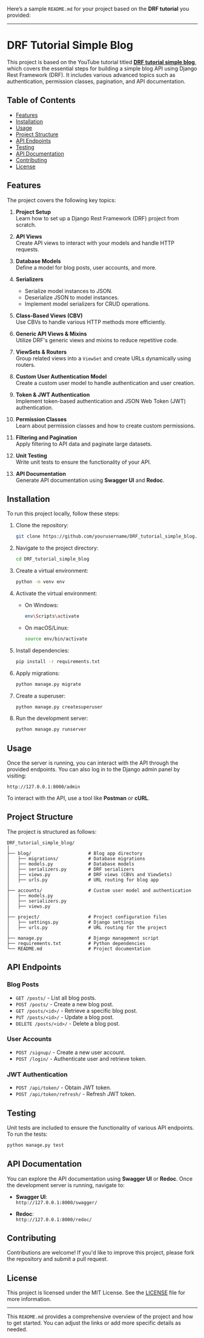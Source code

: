 Here’s a sample `README.md` for your project based on the **DRF tutorial** you provided:

---

# DRF Tutorial Simple Blog

This project is based on the YouTube tutorial titled [**DRF tutorial simple blog**](https://youtu.be/LPeerVUaqz4), which covers the essential steps for building a simple blog API using Django Rest Framework (DRF). It includes various advanced topics such as authentication, permission classes, pagination, and API documentation.

## Table of Contents
- [Features](#features)
- [Installation](#installation)
- [Usage](#usage)
- [Project Structure](#project-structure)
- [API Endpoints](#api-endpoints)
- [Testing](#testing)
- [API Documentation](#api-documentation)
- [Contributing](#contributing)
- [License](#license)

## Features

The project covers the following key topics:

1. **Project Setup**  
   Learn how to set up a Django Rest Framework (DRF) project from scratch.
   
2. **API Views**  
   Create API views to interact with your models and handle HTTP requests.

3. **Database Models**  
   Define a model for blog posts, user accounts, and more.

4. **Serializers**  
   - Serialize model instances to JSON.
   - Deserialize JSON to model instances.
   - Implement model serializers for CRUD operations.

5. **Class-Based Views (CBV)**  
   Use CBVs to handle various HTTP methods more efficiently.

6. **Generic API Views & Mixins**  
   Utilize DRF's generic views and mixins to reduce repetitive code.

7. **ViewSets & Routers**  
   Group related views into a `ViewSet` and create URLs dynamically using routers.

8. **Custom User Authentication Model**  
   Create a custom user model to handle authentication and user creation.

9. **Token & JWT Authentication**  
   Implement token-based authentication and JSON Web Token (JWT) authentication.

10. **Permission Classes**  
    Learn about permission classes and how to create custom permissions.

11. **Filtering and Pagination**  
    Apply filtering to API data and paginate large datasets.

12. **Unit Testing**  
    Write unit tests to ensure the functionality of your API.

13. **API Documentation**  
    Generate API documentation using **Swagger UI** and **Redoc**.

## Installation

To run this project locally, follow these steps:

1. Clone the repository:

    ```bash
    git clone https://github.com/yourusername/DRF_tutorial_simple_blog.git
    ```

2. Navigate to the project directory:

    ```bash
    cd DRF_tutorial_simple_blog
    ```

3. Create a virtual environment:

    ```bash
    python -m venv env
    ```

4. Activate the virtual environment:

    - On Windows:
      ```bash
      env\Scripts\activate
      ```
    - On macOS/Linux:
      ```bash
      source env/bin/activate
      ```

5. Install dependencies:

    ```bash
    pip install -r requirements.txt
    ```

6. Apply migrations:

    ```bash
    python manage.py migrate
    ```

7. Create a superuser:

    ```bash
    python manage.py createsuperuser
    ```

8. Run the development server:

    ```bash
    python manage.py runserver
    ```

## Usage

Once the server is running, you can interact with the API through the provided endpoints. You can also log in to the Django admin panel by visiting:

```
http://127.0.0.1:8000/admin
```

To interact with the API, use a tool like **Postman** or **cURL**.

## Project Structure

The project is structured as follows:

```
DRF_tutorial_simple_blog/
│
├── blog/                     # Blog app directory
│   ├── migrations/           # Database migrations
│   ├── models.py             # Database models
│   ├── serializers.py        # DRF serializers
│   ├── views.py              # DRF views (CBVs and ViewSets)
│   ├── urls.py               # URL routing for blog app
│
├── accounts/                 # Custom user model and authentication
│   ├── models.py
│   ├── serializers.py
│   ├── views.py
│
├── project/                  # Project configuration files
│   ├── settings.py           # Django settings
│   ├── urls.py               # URL routing for the project
│
├── manage.py                 # Django management script
├── requirements.txt          # Python dependencies
└── README.md                 # Project documentation
```

## API Endpoints

### Blog Posts
- `GET /posts/` - List all blog posts.
- `POST /posts/` - Create a new blog post.
- `GET /posts/<id>/` - Retrieve a specific blog post.
- `PUT /posts/<id>/` - Update a blog post.
- `DELETE /posts/<id>/` - Delete a blog post.

### User Accounts
- `POST /signup/` - Create a new user account.
- `POST /login/` - Authenticate user and retrieve token.

### JWT Authentication
- `POST /api/token/` - Obtain JWT token.
- `POST /api/token/refresh/` - Refresh JWT token.

## Testing

Unit tests are included to ensure the functionality of various API endpoints. To run the tests:

```bash
python manage.py test
```

## API Documentation

You can explore the API documentation using **Swagger UI** or **Redoc**. Once the development server is running, navigate to:

- **Swagger UI**:  
  `http://127.0.0.1:8000/swagger/`

- **Redoc**:  
  `http://127.0.0.1:8000/redoc/`

## Contributing

Contributions are welcome! If you'd like to improve this project, please fork the repository and submit a pull request.

## License

This project is licensed under the MIT License. See the [LICENSE](LICENSE) file for more information.

---

This `README.md` provides a comprehensive overview of the project and how to get started. You can adjust the links or add more specific details as needed.
